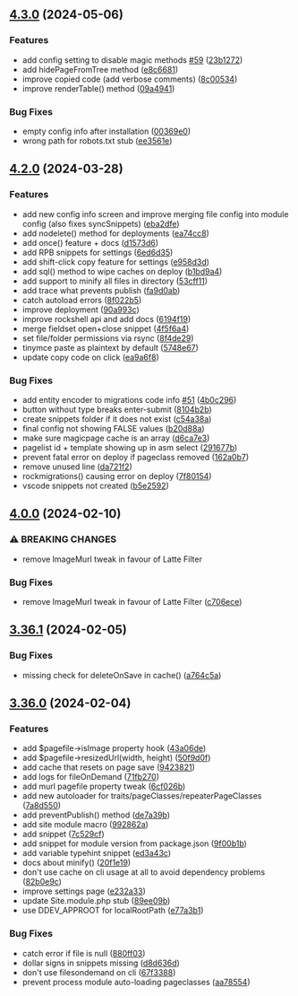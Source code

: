 ## [4.3.0](https://github.com/baumrock/RockMigrations/compare/v4.2.0...v4.3.0) (2024-05-06)


### Features

* add config setting to disable magic methods [#59](https://github.com/baumrock/RockMigrations/issues/59) ([23b1272](https://github.com/baumrock/RockMigrations/commit/23b127290bad52b16eb5f28f5e93ac324802d1e3))
* add hidePageFromTree method ([e8c6681](https://github.com/baumrock/RockMigrations/commit/e8c66812062260885e5462f8901d9ba70443f93a))
* improve copied code (add verbose comments) ([8c00534](https://github.com/baumrock/RockMigrations/commit/8c005340a123cb7bb68322f2456aabc2de9839e1))
* improve renderTable() method ([09a4941](https://github.com/baumrock/RockMigrations/commit/09a49416dc0d4f050f862cb807e7cb72871b1754))


### Bug Fixes

* empty config info after installation ([00369e0](https://github.com/baumrock/RockMigrations/commit/00369e0037e765264f40562c1c71145c63b733d6))
* wrong path for robots.txt stub ([ee3561e](https://github.com/baumrock/RockMigrations/commit/ee3561e3e4a730a4a0508d3f461bc01cf3d7671c))

## [4.2.0](https://github.com/baumrock/RockMigrations/compare/v4.0.0...v4.2.0) (2024-03-28)


### Features

* add new config info screen and improve merging file config into module config (also fixes syncSnippets) ([eba2dfe](https://github.com/baumrock/RockMigrations/commit/eba2dfee03cb872412b8c5c5b0e7d352dc1d385b))
* add nodelete() method for deployments ([ea74cc8](https://github.com/baumrock/RockMigrations/commit/ea74cc8e66eb88627253abf446f37ac3ef60beb8))
* add once() feature + docs ([d1573d6](https://github.com/baumrock/RockMigrations/commit/d1573d6d46fe3c865d1efc1d5defc4208346d752))
* add RPB snippets for settings ([6ed6d35](https://github.com/baumrock/RockMigrations/commit/6ed6d35613853c73a0c27fd11c9f2980b9a92082))
* add shift-click copy feature for settings ([e958d3d](https://github.com/baumrock/RockMigrations/commit/e958d3d5d232cac996efe4f9757476751223211f))
* add sql() method to wipe caches on deploy ([b1bd9a4](https://github.com/baumrock/RockMigrations/commit/b1bd9a4eaa11e56cf20131cd4c6ae079c32acfc2))
* add support to minify all files in directory ([53cff11](https://github.com/baumrock/RockMigrations/commit/53cff113c5cf06ef03d011a1988d5b7d0e6fb95e))
* add trace what prevents publish ([fa9d0ab](https://github.com/baumrock/RockMigrations/commit/fa9d0abadfe78ee87350e18b6252558d63c55d72))
* catch autoload errors ([8f022b5](https://github.com/baumrock/RockMigrations/commit/8f022b5f3d47fecfe0bc595c6c2f46ad1a8a206d))
* improve deployment ([90a993c](https://github.com/baumrock/RockMigrations/commit/90a993c597cf5155f5093d1c78d1279a4ce19203))
* improve rockshell api and add docs ([6194f19](https://github.com/baumrock/RockMigrations/commit/6194f19598c3b35e26931f61742c6670bf291af0))
* merge fieldset open+close snippet ([4f5f6a4](https://github.com/baumrock/RockMigrations/commit/4f5f6a4ae4f7e2d834e0e029b7f08f4f8d11dc33))
* set file/folder permissions via rsync ([8f4de29](https://github.com/baumrock/RockMigrations/commit/8f4de299a9572ed4a6e91317b6197ac0dbccee69))
* tinymce paste as plaintext by default ([5748e67](https://github.com/baumrock/RockMigrations/commit/5748e6787fd1922dee0c5d0777cc3cffa5ae42c4))
* update copy code on click ([ea9a6f8](https://github.com/baumrock/RockMigrations/commit/ea9a6f8b475f4a1935d0374f139c34185bfef735))


### Bug Fixes

* add entity encoder to migrations code info [#51](https://github.com/baumrock/RockMigrations/issues/51) ([4b0c296](https://github.com/baumrock/RockMigrations/commit/4b0c2963497d9fec013117159e2df466e8c083d4))
* button without type breaks enter-submit ([8104b2b](https://github.com/baumrock/RockMigrations/commit/8104b2b846aa2e92ebd6e1f2732d60d7ad5fea75))
* create snippets folder if it does not exist ([c54a38a](https://github.com/baumrock/RockMigrations/commit/c54a38a0d915479ebd8f863835cae4859ade8619))
* final config not showing FALSE values ([b20d88a](https://github.com/baumrock/RockMigrations/commit/b20d88a3e5ca5d8d87bae9ff193b69a5c36c1237))
* make sure magicpage cache is an array ([d6ca7e3](https://github.com/baumrock/RockMigrations/commit/d6ca7e31c2c9b16956926a41c113716960d92f1a))
* pagelist id + template showing up in asm select ([291677b](https://github.com/baumrock/RockMigrations/commit/291677b51d7c07b4fec52f352f2467899edea01e))
* prevent fatal error on deploy if pageclass removed ([162a0b7](https://github.com/baumrock/RockMigrations/commit/162a0b7762300ebe3f1e5648b207db18281485e0))
* remove unused line ([da721f2](https://github.com/baumrock/RockMigrations/commit/da721f2100061b40790a28cf2524a917255b587a))
* rockmigrations() causing error on deploy ([7f80154](https://github.com/baumrock/RockMigrations/commit/7f80154ea7ec72872cdf4eaa1696beeb0f1f2362))
* vscode snippets not created ([b5e2592](https://github.com/baumrock/RockMigrations/commit/b5e25928ea17e073a71325cee7b253654dbdd8bb))

## [4.0.0](https://github.com/baumrock/RockMigrations/compare/v3.36.1...v4.0.0) (2024-02-10)


### ⚠ BREAKING CHANGES

* remove ImageMurl tweak in favour of Latte Filter

### Bug Fixes

* remove ImageMurl tweak in favour of Latte Filter ([c706ece](https://github.com/baumrock/RockMigrations/commit/c706ecebb4966c19e0fd5d7daafba42525de366e))

## [3.36.1](https://github.com/baumrock/RockMigrations/compare/v3.36.0...v3.36.1) (2024-02-05)


### Bug Fixes

* missing check for deleteOnSave in cache() ([a764c5a](https://github.com/baumrock/RockMigrations/commit/a764c5af1fc7a74a6b0196db0f34fb0f3c8adcdc))

## [3.36.0](https://github.com/baumrock/RockMigrations/compare/v3.35.5...v3.36.0) (2024-02-04)


### Features

* add $pagefile->isImage property hook ([43a06de](https://github.com/baumrock/RockMigrations/commit/43a06de5863cb49a6ed4429dd174fa1d6ae16792))
* add $pagefile->resizedUrl(width, height) ([50f9d0f](https://github.com/baumrock/RockMigrations/commit/50f9d0fc6111d419098cb42a3fadc2d611d6c89e))
* add cache that resets on page save ([9423821](https://github.com/baumrock/RockMigrations/commit/94238210ba6f81395e03e4d31e15baa699009a71))
* add logs for fileOnDemand ([71fb270](https://github.com/baumrock/RockMigrations/commit/71fb2701010eb62b23d189a6020ed13e1849ca0c))
* add murl pagefile property tweak ([6cf026b](https://github.com/baumrock/RockMigrations/commit/6cf026bde528b0566862fe12a587bc31f4dce5a8))
* add new autoloader for traits/pageClasses/repeaterPageClasses ([7a8d550](https://github.com/baumrock/RockMigrations/commit/7a8d550a711c1f563555817c6c5b12cc529ba991))
* add preventPublish() method ([de7a39b](https://github.com/baumrock/RockMigrations/commit/de7a39b7ad0e58ed7f174db8954672f3dcbf103e))
* add site module macro ([992862a](https://github.com/baumrock/RockMigrations/commit/992862ae5f3918ad1b2c4706fdfbef554ef6ebee))
* add snippet ([7c529cf](https://github.com/baumrock/RockMigrations/commit/7c529cf5eb5034f8852a270d5728006172f19420))
* add snippet for module version from package.json ([9f00b1b](https://github.com/baumrock/RockMigrations/commit/9f00b1ba4726b3997e052300582b9049c76952a2))
* add variable typehint snippet ([ed3a43c](https://github.com/baumrock/RockMigrations/commit/ed3a43c2e885da720e6392063557faf9f9d798ce))
* docs about minify() ([20f1e19](https://github.com/baumrock/RockMigrations/commit/20f1e19761bb8b45462ee1a632ba217a87d5eeaf))
* don't use cache on cli usage at all to avoid dependency problems ([82b0e9c](https://github.com/baumrock/RockMigrations/commit/82b0e9c1fb50edbdaf680325e8eba37de943655a))
* improve settings page ([e232a33](https://github.com/baumrock/RockMigrations/commit/e232a33c2abbfef5f2e34f3dc6b1a37f7d261b6c))
* update Site.module.php stub ([89ee09b](https://github.com/baumrock/RockMigrations/commit/89ee09bfa1f1b021663ace950badb66ae1221dc6))
* use DDEV_APPROOT for localRootPath ([e77a3b1](https://github.com/baumrock/RockMigrations/commit/e77a3b1ab4b416443cf7911a64ac88b89b64d57c))


### Bug Fixes

* catch error if file is null ([880ff03](https://github.com/baumrock/RockMigrations/commit/880ff035ee982cddac9d1a6313c0fedaa36cbcec))
* dollar signs in snippets missing ([d8d636d](https://github.com/baumrock/RockMigrations/commit/d8d636de632bf3f972500a6bb6f6dea7152152c2))
* don't use filesondemand on cli ([67f3388](https://github.com/baumrock/RockMigrations/commit/67f3388f4d37144dc0e6cd932e8c5d0cd3c6f41f))
* prevent process module auto-loading pageclasses ([aa78554](https://github.com/baumrock/RockMigrations/commit/aa7855435bddd1aab648858c255642ebc15101da))

